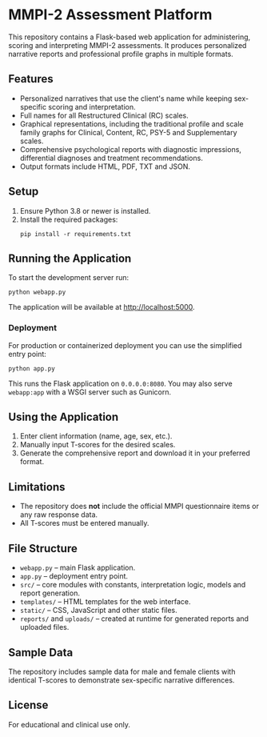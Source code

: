 # MMPI-2 Assessment Platform

This repository contains a Flask-based web application for administering, scoring and interpreting MMPI-2 assessments. It produces personalized narrative reports and professional profile graphs in multiple formats.

## Features
- Personalized narratives that use the client's name while keeping sex-specific scoring and interpretation.
- Full names for all Restructured Clinical (RC) scales.
- Graphical representations, including the traditional profile and scale family graphs for Clinical, Content, RC, PSY-5 and Supplementary scales.
- Comprehensive psychological reports with diagnostic impressions, differential diagnoses and treatment recommendations.
- Output formats include HTML, PDF, TXT and JSON.

## Setup
1. Ensure Python 3.8 or newer is installed.
2. Install the required packages:
   ```
   pip install -r requirements.txt
   ```

## Running the Application
To start the development server run:
```
python webapp.py
```
The application will be available at [http://localhost:5000](http://localhost:5000).

### Deployment
For production or containerized deployment you can use the simplified entry point:
```
python app.py
```
This runs the Flask application on `0.0.0.0:8080`. You may also serve `webapp:app` with a WSGI server such as Gunicorn.

## Using the Application
1. Enter client information (name, age, sex, etc.).
2. Manually input T-scores for the desired scales.
3. Generate the comprehensive report and download it in your preferred format.

## Limitations
- The repository does **not** include the official MMPI questionnaire items or any raw response data.
- All T-scores must be entered manually.

## File Structure
- `webapp.py` – main Flask application.
- `app.py` – deployment entry point.
- `src/` – core modules with constants, interpretation logic, models and report generation.
- `templates/` – HTML templates for the web interface.
- `static/` – CSS, JavaScript and other static files.
- `reports/` and `uploads/` – created at runtime for generated reports and uploaded files.

## Sample Data
The repository includes sample data for male and female clients with identical T-scores to demonstrate sex-specific narrative differences.

## License
For educational and clinical use only.
